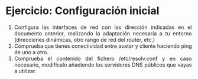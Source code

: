 # Ejercicio: Configuración inicial
<div style="text-align: justify;">
  <ol>
    <li> Configura las interfaces de red con las dirección indicadas en el documento anterior, realizando la adaptación necesaria a tu entorno (direcciones dinámicas, otro rango de red del router, etc.)</li>
    <li>Comprueba que tienes conectividad entre avatar y cliente haciendo ping de uno a otro.<br /></li>
    <li>Comprueba el contenido del fichero /etc/resolv.conf y en caso necesario, modifícalo añadiendo los servidores DNS públicos que vayas a utilizar.</li>
  </ol></div>
